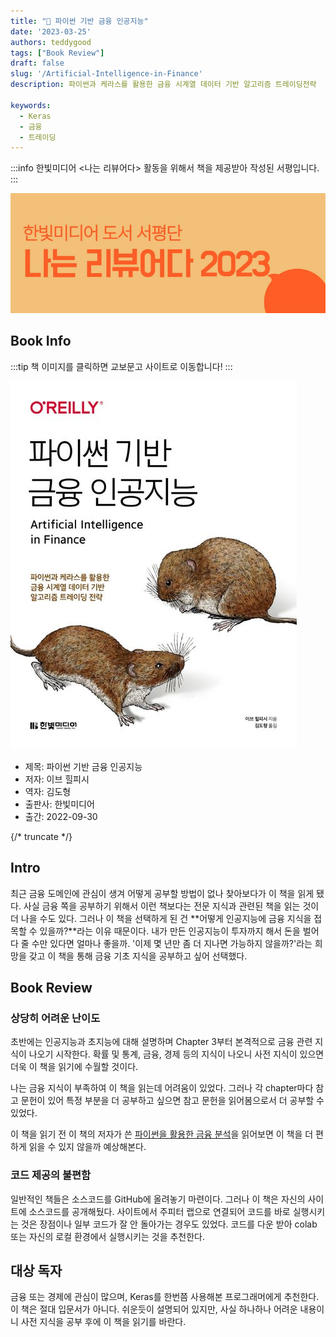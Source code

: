 ```yaml
---
title: "📖 파이썬 기반 금융 인공지능"
date: '2023-03-25'
authors: teddygood
tags: ["Book Review"]
draft: false
slug: '/Artificial-Intelligence-in-Finance'
description: 파이썬과 케라스를 활용한 금융 시계열 데이터 기반 알고리즘 트레이딩전략

keywords:
  - Keras 
  - 금융
  - 트레이딩
---
```


:::info
한빛미디어 \<나는 리뷰어다\> 활동을 위해서 책을 제공받아 작성된 서평입니다.
:::

![나는 리뷰어다 2023](../assets/I-am-reviewer-2023.jpg)

## Book Info

:::tip
책 이미지를 클릭하면 교보문고 사이트로 이동합니다!
:::

[![책](../assets/review/Artificial-Intelligence-in-Finance.jpg)](https://product.kyobobook.co.kr/detail/S000061897998)

- 제목: 파이썬 기반 금융 인공지능
- 저자: 이브 힐피시
- 역자: 김도형
- 출판사: 한빛미디어
- 출간: 2022-09-30

{/* truncate */}

## Intro

최근 금융 도메인에 관심이 생겨 어떻게 공부할 방법이 없나 찾아보다가 이 책을 읽게 됐다. 사실 금융 쪽을 공부하기 위해서 이런 책보다는 전문 지식과 관련된 책을 읽는 것이 더 나을 수도 있다. 그러나 이 책을 선택하게 된 건 **어떻게 인공지능에 금융 지식을 접목할 수 있을까?**라는 이유 때문이다. 내가 만든 인공지능이 투자까지 해서 돈을 벌어다 줄 수만 있다면 얼마나 좋을까. '이제 몇 년만 좀 더 지나면 가능하지 않을까?'라는 희망을 갖고 이 책을 통해 금융 기초 지식을 공부하고 싶어 선택했다. 

## Book Review

### 상당히 어려운 난이도

초반에는 인공지능과 초지능에 대해 설명하며 Chapter 3부터 본격적으로 금융 관련 지식이 나오기 시작한다. 확률 및 통계, 금융, 경제 등의 지식이 나오니 사전 지식이 있으면 더욱 이 책을 읽기에 수월할 것이다.

나는 금융 지식이 부족하여 이 책을 읽는데 어려움이 있었다. 그러나 각 chapter마다 참고 문헌이 있어 특정 부분을 더 공부하고 싶으면 참고 문헌을 읽어봄으로서 더 공부할 수 있었다.

이 책을 읽기 전 이 책의 저자가 쓴 [파이썬을 활용한 금융 분석](https://product.kyobobook.co.kr/detail/S000001810474)을 읽어보면 이 책을 더 편하게 읽을 수 있지 않을까 예상해본다. 

### 코드 제공의 불편함

일반적인 책들은 소스코드를 GitHub에 올려놓기 마련이다. 그러나 이 책은 자신의 사이트에 소스코드를 공개해뒀다. 사이트에서 주피터 랩으로 연결되어 코드를 바로 실행시키는 것은 장점이나 일부 코드가 잘 안 돌아가는 경우도 있었다. 코드를 다운 받아 colab 또는 자신의 로컬 환경에서 실행시키는 것을 추천한다.

## 대상 독자

금융 또는 경제에 관심이 많으며, Keras를 한번쯤 사용해본 프로그래머에게 추천한다. 이 책은 절대 입문서가 아니다. 쉬운듯이 설명되어 있지만, 사실 하나하나 어려운 내용이니 사전 지식을 공부 후에 이 책을 읽기를 바란다.